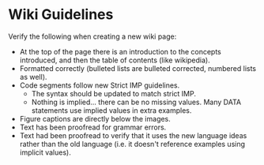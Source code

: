 # Wiki Guidelines #
Verify the following when creating a new wiki page:
  * At the top of the page there is an introduction to the concepts introduced, and then the table of contents (like wikipedia).
  * Formatted correctly (bulleted lists are bulleted corrected, numbered lists as well).
  * Code segments follow new Strict IMP guidelines.
    * The syntax should be updated to match strict IMP.
    * Nothing is implied... there can be no missing values. Many DATA statements use implied values in extra examples.
  * Figure captions are directly below the images.
  * Text has been proofread for grammar errors.
  * Text had been proofread to verify that it uses the new language ideas rather than the old language (i.e. it doesn't reference examples using implicit values).